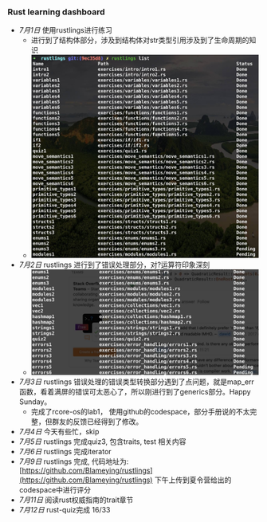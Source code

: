 ### Rust learning dashboard

- *7月1日*  使用rustlings进行练习
  - 进行到了结构体部分，涉及到结构体对str类型引用涉及到了生命周期的知识
  - ![screenshot](./images/ScreenShot_2022-07-01_at_16.11.02.jpg)
- *7月2日* rustlings 进行到了错误处理部分，对?运算符印象深刻
  - ![screenshot](./images/ScreenShot_2022-07-02_at_17.44.42.jpg)
- *7月3日* rustlings 错误处理的错误类型转换部分遇到了点问题，就是map_err函数，看着满屏的错误可太恶心了，所以刚进行到了generics部分。Happy Sunday。
  - 完成了rcore-os的lab1， 使用github的codespace，部分手册说的不太完整，但群友的反馈已经得到了修改。
- *7月4日* 今天有些忙，skip
- *7月5日* rustlings 完成quiz3, 包含traits, test 相关内容
- *7月6日* rustlings 完成iterator
- *7月9日* rustlings 完成, 代码地址为: [https://github.com/Blameying/rustlings](https://github.com/Blameying/rustlings)
  下午上传到夏令营给出的codespace中进行评分
- *7月11日* 阅读rust权威指南的trait章节
- *7月12日* rust-quiz完成 16/33
